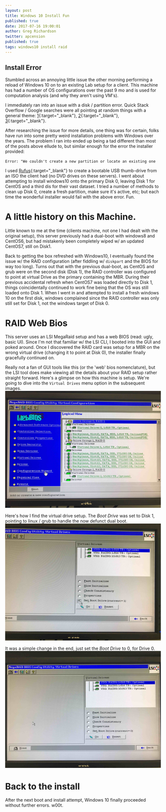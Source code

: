 ```yaml
---
layout: post
title: Windows 10 Install Fun
published: true
date: 2017-07-16 19:00:01
author: Greg Richardson
twitter: apcension
published: true
tags: windows10 install raid
---
```


## Install Error

Stumbled across an annoying little issue the other morning performing a reload of Windows 10 on to an existing Lab setup for a client.  This machine has had a number of OS configurations over the past 9 mo and is used for computation analysis (and why they aren't using VM's).  

I immediately ran into an issue with a disk / partition error.  Quick Stack Overflow / Google searches were all pointing at random things with a general theme: [1](https://blogs.technet.microsoft.com/asiasupp/2012/03/06/error-we-couldnt-create-a-new-partition-or-locate-an-existing-one-for-more-information-see-the-setup-log-files-when-you-try-to-install-windows-8-cp/){:target="_blank"}, [2](http://windowsreport.com/we-couldnt-create-a-new-partition/){:target="_blank"}, [3](http://robertgreiner.com/2015/08/windows-10-couldnt-create-a-new-partition/){:target="_blank"}.

After researching the issue for more details, one thing was for certain, folks have run into some pretty weird installation problems with Windows over the years.  The problem I ran into ended up being a tad different than most of the posts above ellude to, but similar enough for the error the installer provided:

`Error: "We couldn't create a new partition or locate an existing one`

I used [Rufus](https://rufus.akeo.ie/){:target="_blank"} to create a bootable USB thumb-drive from an ISO the client had (no DVD drives on these servers). I went about attempting to install windows10 onto the primary Disk 0, leaving Disk 1 for CentOS and a third dis for their vast dataset.  I tried a number of methods to clean up Disk 0, create a fresh partition, make sure it's active, etc; but each time the wonderful installer would fail with the above error.  Fun.

# A little history on this Machine.

Little known to me at the time (clients machine, not one I had dealt with the original setup), this server previously had a dual-boot with windows8 and CentOS6, but had mistakenly been completely wiped w/ an updated CentOS7, still on Disk1.

Back to getting the box refreshed with Windows10, I eventually found the issue w/ the RAID configuration (after fiddling w/ `diskpart` and the BIOS for way too long).  Turns out that with the previous dual-boot, as CentOS and grub were on the second disk (Disk 1), the RAID controller was configured to point at virtual Drive as the primary containing the MBR.  During their previous accidental refresh when CentOS7 was loaded directly to Disk 1, things coincidentally continued to work fine being that the OS was still loaded onto Disk 1.  When I went in and attempted to install a fresh windows 10 on the first disk, windows complained since the RAID controller was only still set for Disk 1, not the windows target of Disk 0.

# RAID Web Bios

This server uses an LSI MegaRaid setup and has a web BIOS (read: ugly, basic UI).  Since I'm not that familiar w/ the LSI CLI, I booted into the GUI and poked around.  Once I discovered the RAID card was setup for a MBR on the wrong virtual drive (changing it to point at Disk 0), the installer finally gracefully continued on.

Really not a fan of GUI tools like this (or the 'web' bios nomenclature), but the LSI tool does make viewing all the details about your RAID setup
rather straight forward.  Here's a glimpse on how this machine is setup.  We're going to dive into the `Virtual Drives` menu option in the subsequent images.
![alt text](/images/raid3.jpg "Web Bios Default View")

Here's how I find the virtual drive setup.  The _Boot Drive_ was set to Disk 1, pointing to linux / grub to handle the now defunct dual boot.
![alt text](/images/raid1.jpg "Boot Drive pointing to old linux partition")

It was a simple change in the end, just set the _Boot Drive_ to 0, for Drive 0.
![alt text](/images/raid2.jpg "Boot Drive set to Disk 0")

# Back to the install

After the next boot and install attempt, Windows 10 finally proceeded without further errors. w00t.
